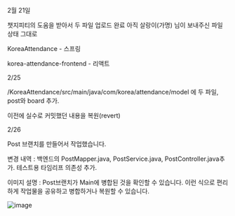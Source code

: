 2월 21일

챗지피티의 도움을 받아서 두 파일 업로드 완료
아직 살랑이(가명) 님이 보내주신 파일 상태 그대로

KoreaAttendance - 스프링

korea-attendance-frontend - 리액트

2/25

/KoreaAttendance/src/main/java/com/korea/attendance/model 에 두 파일, post와 board 추가.

이전에 실수로 커밋했던 내용을 복원(revert)

2/26

Post 브랜치를 만들어서 작업했습니다.

변경 내역 : 백엔드의 PostMapper.java, PostService.java, PostController.java추가. 테스트용 타임리프 의존성 추가.

이미지 설명 : Post브랜치가 Main에 병합된 것을 확인할 수 있습니다. 이런 식으로 편리하게 작업물을 공유하고 병합하거나 복원할 수 있습니다.

![image](https://github.com/user-attachments/assets/7f8f5917-5db1-49d3-9716-8d21813e681d)
